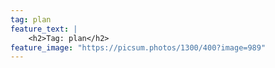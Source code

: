 ```yaml
---
tag: plan
feature_text: |
    <h2>Tag: plan</h2>
feature_image: "https://picsum.photos/1300/400?image=989"
---
```

